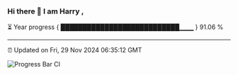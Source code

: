 ### Hi there 👋 I am Harry , 

⏳ Year progress { ███████████████████████████▁▁▁ } 91.06 %

---

⏰ Updated on Fri, 29 Nov 2024 06:35:12 GMT

![Progress Bar CI](https://github.com/duykhang68/duykhang68/workflows/Progress%20Bar%20CI/badge.svg)
